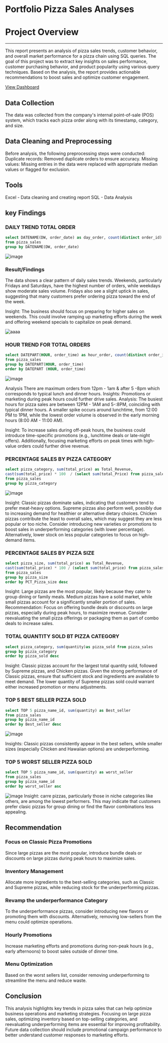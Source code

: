 # Portfolio Pizza Sales Analyses

# Project Overview
---
This report presents an analysis of pizza sales trends, customer behavior, and overall market performance for a pizza chain using SQL queries. The goal of this project was to extract key insights on sales performance, customer purchasing behavior, and product popularity using various query techniques. Based on the analysis, the report provides actionable recommendations to boost sales and optimize customer engagement.

[View Dashboard](https://github.com/Ola-Ajiboye/portfolio_pizza_sales_Analysis/blob/main/pizza_sales%20excel%20file.xlsx)

## Data Collection
The data was collected from the company's internal point-of-sale (POS) system, which tracks each pizza order along with its timestamp, category, and size.

## Data Cleaning and Preprocessing
Before analysis, the following preprocessing steps were conducted:
Duplicate records: Removed duplicate orders to ensure accuracy.
Missing values: Missing entries in the data were replaced with appropriate median values or flagged for exclusion.

## Tools
Excel - Data cleaning and creating report
SQL - Data Analysis

## key Findings
 ### DAILY TREND TOTAL ORDER
```sql
select DATENAME(DW, order_date) as day_order, count(distinct order_id) as Total_order 
from pizza_sales
group by DATENAME(DW, order_date)
```
![image](https://github.com/user-attachments/assets/c76a679a-5c4e-4826-b2bc-ef7d0941bb25)



### Result/Findings

The data shows a clear pattern of daily sales trends. Weekends, particularly Fridays and Saturdays, have the highest number of orders, while weekdays show moderate sales volume. Fridays also see a slight uptick in sales, suggesting that many customers prefer ordering pizza toward the end of the week.

Insight:
The business should focus on preparing for higher sales on weekends. This could involve ramping up marketing efforts during the week and offering weekend specials to capitalize on peak demand.

![aaaa](https://github.com/user-attachments/assets/6f40c15b-a0e6-4839-bb27-aeeacf187669)

### HOUR TREND FOR TOTAL ORDERS

```sql
select DATEPART(HOUR, order_time) as hour_order, count(distinct order_id) as Total_order 
from pizza_sales
group by DATEPART(HOUR, order_time)
order by DATEPART (HOUR, order_time)
```
![image](https://github.com/user-attachments/assets/e5539492-fcd5-49cf-8888-b07f0f340abd)

Analysis There are maximum orders from 12pm - 1am & after 5 -8pm which corresponds to typical lunch and dinner hours. 
Insights: Promotions or marketing during peak hours could further drive sales.
Analysis:
The busiest hours for pizza sales are between 12PM - 1AM and 5-:8PM, coinciding with typical dinner hours. A smaller spike occurs around lunchtime, from 12:00 PM to 1PM, while the lowest order volume is observed in the early morning hours (8:00 AM - 11:00 AM).

Insight:
To increase sales during off-peak hours, the business could introduce time-specific promotions (e.g., lunchtime deals or late-night offers). Additionally, focusing marketing efforts on peak times with high-value orders could further drive revenue.

### PERCENTAGE SALES BY PIZZA CATEGORY
```sql
select pizza_category, sum(total_price) as Total_Revenue,
cast(sum(total_price) * 100  / (select sum(total_Price) from pizza_sales) as decimal(10,2)) as Percentage_Sales
from pizza_sales
group by pizza_category
```
![image](https://github.com/user-attachments/assets/40a9d2c6-5859-46f9-b3cb-f50aea660be3)

Insight:
Classic pizzas dominate sales, indicating that customers tend to prefer meat-heavy options. Supreme pizzas also perform well, possibly due to increasing demand for healthier or alternative dietary choices. Chicken pizzas contribute the least to overall sales, which may suggest they are less popular or too niche.
Consider introducing new varieties or promotions to boost sales in underperforming categories (with lower percentage). Alternatively, lower stock on less popular categories to focus on high-demand items.

 ### PERCENTAGE SALES BY PIZZA SIZE
 ```sql
select pizza_size, sum(total_price) as Total_Revenue,
cast(sum(total_price) * 100 / (select sum(total_price) from pizza_sales) as decimal(10,2)) as PCT_Pizza_size
from pizza_sales
group by pizza_size
order by PCT_Pizza_size desc
```



Insight:
Large pizzas are the most popular, likely because they cater to group dining or family meals. Medium pizzas have a solid market, while small pizzas account for a significantly smaller portion of sales.
Recommendation:
Focus on offering bundle deals or discounts on large pizzas, especially during peak hours, to maximize revenue. Consider reevaluating the small pizza offerings or packaging them as part of combo deals to increase sales.

### TOTAL QUANTITY SOLD BT PIZZA CATEGORY
```sql
select pizza_category, sum(quantity)as pizza_sold from pizza_sales
group by pizza_category
order by pizza_sold desc
```

Insight:
Classic pizzas account for the largest total quantity sold, followed by Supreme pizzas, and Chicken pizzas.
Given the strong performance of Classic pizzas, ensure that sufficient stock and ingredients are available to meet demand. The lower quantity of Supreme pizzas sold could warrant either increased promotion or menu adjustments.

### TOP 5 BEST SELLER PIZZA SOLD
```sql
select TOP 5 pizza_name_id, sum(quantity) as Best_seller
from pizza_sales
group by pizza_name_id
order by Best_seller desc
```
![image](https://github.com/user-attachments/assets/d8845292-3b5f-4821-a809-918c0a887274)

Insights: Classic pizzas consistently appear in the best sellers, while smaller sizes (especially Chicken and Hawaiian options) are underperforming.

### TOP 5 WORST SELLER PIZZA SOLD
```sql
select TOP 5 pizza_name_id, sum(quantity) as worst_seller
from pizza_sales
group by pizza_name_id
order by worst_seller asc
```
![image](https://github.com/user-attachments/assets/765bcd6b-51bb-4676-a37a-11e8c87b915d)
Insight:
carre pizzas, particularly those in niche categories like others, are among the lowest performers. This may indicate that customers prefer clasic pizzas for group dining or find the flavor combinations less appealing.

## Recommendation
### Focus on Classic Pizza Promotions
Since large pizzas are the most popular, introduce bundle deals or discounts on large pizzas during peak hours to maximize sales.
### Inventory Management
Allocate more ingredients to the best-selling categories, such as Classic and Supreme pizzas, while reducing stock for the underperforming pizzas.
### Revamp the underperformance Category
To the underperformance pizzas, consider introducing new flavors or promoting them with discounts. Alternatively, removing low-sellers from the menu could optimize operations.
### Hourly Promotions
Increase marketing efforts and promotions during non-peak hours (e.g., early afternoons) to boost sales outside of dinner time.
### Menu Optimization
Based on the worst sellers list, consider removing underperforming to streamline the menu and reduce waste.

## Conclusion
This analysis highlights key trends in pizza sales that can help optimize business operations and marketing strategies. Focusing on large pizza sales, optimizing inventory based on top-selling categories, and reevaluating underperforming items are essential for improving profitability. Future data collection should include promotional campaign performance to better understand customer responses to marketing efforts.

